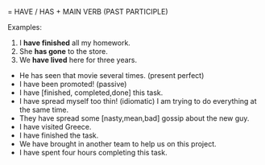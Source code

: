 = HAVE / HAS + MAIN VERB (PAST PARTICIPLE)

Examples:

1.  I **have finished** all my homework.
2.  She **has gone** to the store.
3.  We **have lived** here for three years.

* He has seen that movie several times. (present perfect)
* I have been promoted! (passive)
* I have [finished, completed,done] this task.
* I have spread myself too thin! (idiomatic) I am trying to  do everything at the same time.
* They have spread some [nasty,mean,bad] gossip about the new guy.
* I have visited Greece.
* I have finished the task.
* We have brought in another team to help us on this project.
* I have spent four hours completing this task.
